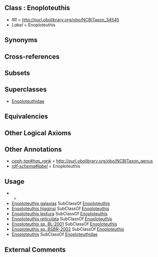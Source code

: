 
## Class : Enoploteuthis

 * *IRI* = http://purl.obolibrary.org/obo/NCBITaxon_34545
 * *Label* = Enoploteuthis

## Synonyms


## Cross-references


## Subsets


## Superclasses

 * [Enoploteuthidae](../../NCBITaxon/23/NCBITaxon_6623.md)

## Equivalencies


## Other Logical Axioms


## Other Annotations

 * *[ceph-tax#has_rank](../../ceph-tax#has/nk/ceph-tax#has_rank.md)* = http://purl.obolibrary.org/obo/NCBITaxon_genus
 * *[rdf-schema#label](../../el/rdf-schema#label.md)* = Enoploteuthis

## Usage

 * -
 * [Enoploteuthis galaxias](../../NCBITaxon/86/NCBITaxon_72286.md) SubClassOf [Enoploteuthis](../../NCBITaxon/45/NCBITaxon_34545.md)
 * [Enoploteuthis higginsi](../../NCBITaxon/87/NCBITaxon_72287.md) SubClassOf [Enoploteuthis](../../NCBITaxon/45/NCBITaxon_34545.md)
 * [Enoploteuthis leptura](../../NCBITaxon/49/NCBITaxon_283049.md) SubClassOf [Enoploteuthis](../../NCBITaxon/45/NCBITaxon_34545.md)
 * [Enoploteuthis reticulata](../../NCBITaxon/46/NCBITaxon_34546.md) SubClassOf [Enoploteuthis](../../NCBITaxon/45/NCBITaxon_34545.md)
 * [Enoploteuthis sp. BL-2001](../../NCBITaxon/16/NCBITaxon_185016.md) SubClassOf [Enoploteuthis](../../NCBITaxon/45/NCBITaxon_34545.md)
 * [Enoploteuthis sp. BSBR-2002](../../NCBITaxon/68/NCBITaxon_183668.md) SubClassOf [Enoploteuthis](../../NCBITaxon/45/NCBITaxon_34545.md)
 * [Enoploteuthis](../../NCBITaxon/45/NCBITaxon_34545.md) SubClassOf [Enoploteuthidae](../../NCBITaxon/23/NCBITaxon_6623.md)

## External Comments

